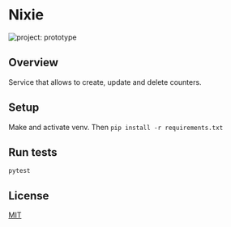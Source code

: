 # Nixie

![project: prototype](https://img.shields.io/badge/project-prototype-orange.svg)

## Overview

Service that allows to create, update and delete counters.

## Setup
Make and activate venv. Then `pip install -r requirements.txt`

## Run tests
`pytest`

## License

[MIT](https://github.com/eiri/nixie/blob/master/LICENSE "MIT License")
